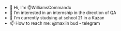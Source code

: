 - 👋 Hi, I’m @WilliamsCommando
- 👀 I’m interested in an internship in the direction of QA
- 🌱 I'm currently studying at school 21 in a Kazan
- 📫 How to reach me: @maxiin bud - telegram

<!---
WilliamsCommando/WilliamsCommando is a ✨ special ✨ repository because its `README.md` (this file) appears on your GitHub profile.
You can click the Preview link to take a look at your changes.
--->
